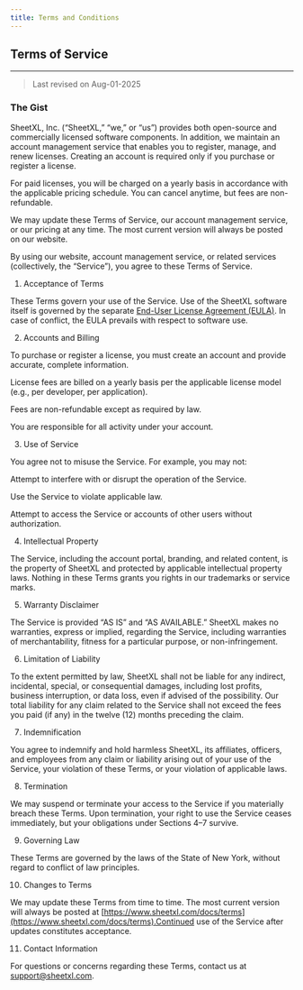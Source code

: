 ```yaml
---
title: Terms and Conditions
---
```


## Terms of Service

---

>Last revised on Aug-01-2025

### The Gist

SheetXL, Inc. (“SheetXL,” “we,” or “us”) provides both open-source and commercially licensed software components. In addition, we maintain an account management service that enables you to register, manage, and renew licenses. Creating an account is required only if you purchase or register a license.

For paid licenses, you will be charged on a yearly basis in accordance with the applicable pricing schedule. You can cancel anytime, but fees are non-refundable.

We may update these Terms of Service, our account management service, or our pricing at any time. The most current version will always be posted on our website.

By using our website, account management service, or related services (collectively, the “Service”), you agree to these Terms of Service.

1. Acceptance of Terms

These Terms govern your use of the Service. Use of the SheetXL software itself is governed by the separate
[End-User License Agreement (EULA)](https://www.sheetxl.com/docs/eula). In case of conflict, the EULA prevails with respect to software use.

2. Accounts and Billing

To purchase or register a license, you must create an account and provide accurate, complete information.

License fees are billed on a yearly basis per the applicable license model (e.g., per developer, per application).

Fees are non-refundable except as required by law.

You are responsible for all activity under your account.

3. Use of Service

You agree not to misuse the Service. For example, you may not:

Attempt to interfere with or disrupt the operation of the Service.

Use the Service to violate applicable law.

Attempt to access the Service or accounts of other users without authorization.

4. Intellectual Property

The Service, including the account portal, branding, and related content, is the property of SheetXL and protected by applicable intellectual property laws. Nothing in these Terms grants you rights in our trademarks or service marks.

5. Warranty Disclaimer

The Service is provided “AS IS” and “AS AVAILABLE.” SheetXL makes no warranties, express or implied, regarding the Service, including warranties of merchantability, fitness for a particular purpose, or non-infringement.

6. Limitation of Liability

To the extent permitted by law, SheetXL shall not be liable for any indirect, incidental, special, or consequential damages, including lost profits, business interruption, or data loss, even if advised of the possibility. Our total liability for any claim related to the Service shall not exceed the fees you paid (if any) in the twelve (12) months preceding the claim.

7. Indemnification

You agree to indemnify and hold harmless SheetXL, its affiliates, officers, and employees from any claim or liability arising out of your use of the Service, your violation of these Terms, or your violation of applicable laws.

8. Termination

We may suspend or terminate your access to the Service if you materially breach these Terms. Upon termination, your right to use the Service ceases immediately, but your obligations under Sections 4–7 survive.

9. Governing Law

These Terms are governed by the laws of the State of New York, without regard to conflict of law principles.

10. Changes to Terms

We may update these Terms from time to time. The most current version will always be posted at
[https://www.sheetxl.com/docs/terms](https://www.sheetxl.com/docs/terms).Continued use of the Service after updates constitutes acceptance.

11. Contact Information

For questions or concerns regarding these Terms, contact us at support@sheetxl.com.

